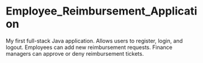 # Employee_Reimbursement_Application
My first full-stack Java application. Allows users to register, login, and logout. Employees can add new reimbursement requests. Finance managers can approve or deny reimbursement tickets.

